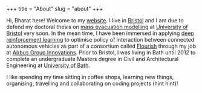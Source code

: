 +++
title = "About"
slug = "about"
+++

Hi, Bharat here! Welcome to my [website][website]. I live in [Bristol][bristol] and I am due to defend my doctoral thesis on [mass evacuation modelling][massevac] at [University of Bristol][buncaer] very soon. In the mean time, I have been immersed in applying [deep reinforcement learning][drl] to optimise policy of interaction between connected autonomous vehicles as part of a consortium called [Flourish][flourish] through my job at [Airbus Group Innovations][agi]. Prior to Bristol, I was living in Bath until 2012 to complete an undergraduate Masters degree in Civil and Architectural Engineering at [University of Bath][6east]. 

I like spending my time sitting in coffee shops, learning new things, organising, travelling and collaborating on coding projects (hint hint)!

[bristol]: http://www.openstreetmap.org/relation/5746665
[buncaer]: http://www.openstreetmap.org/way/326566712
[6east]: http://www.openstreetmap.org/way/87256470
[website]: http://brtknr.github.io
[osm]: http://openstreetmap.org
[massevac]: http://massevac.github.io
[flourish]: http://www.flourishmobility.com
[drl]: https://deepmind.com/blog/deep-reinforcement-learning/
[agi]: https://www.linkedin.com/company/airbus-group-innovations
